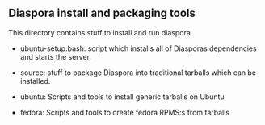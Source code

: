 ## Diaspora install and packaging tools

This directory contains stuff to install and run diaspora.

- ubuntu-setup.bash: script which installs all of Diasporas
  dependencies and starts the server.

- source: stuff to package Diaspora into traditional tarballs
  which can be installed.

- ubuntu: Scripts and tools to install generic tarballs on Ubuntu

- fedora: Scripts and tools to create fedora RPMS:s  from tarballs
